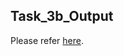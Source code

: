 ## Task_3b_Output

Please refer [here](https://docs.google.com/document/d/1spT4eXo0PDj6ByOl9gtjEXkIiCYUOD-CNFi52K9toRs/view).
